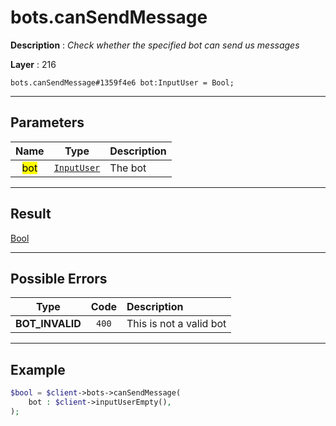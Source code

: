 # bots.canSendMessage

**Description** : *Check whether the specified bot can send us messages*

**Layer** : 216

```tl
bots.canSendMessage#1359f4e6 bot:InputUser = Bool;
```

---

## Parameters

| Name | Type | Description |
| :---: | :---: | :--- |
| <mark>bot</mark> | [`InputUser`](type/InputUser) | The bot |

---

## Result

[Bool](type/Bool)

---

## Possible Errors

| Type | Code | Description |
| :---: | :---: | :--- |
| **BOT_INVALID** | `400` | This is not a valid bot |

---

## Example

```php
$bool = $client->bots->canSendMessage(
	bot : $client->inputUserEmpty(),
);
```
